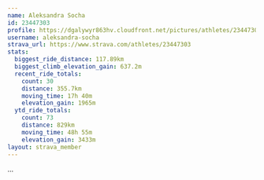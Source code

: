 ```yaml
---
name: Aleksandra Socha
id: 23447303
profile: https://dgalywyr863hv.cloudfront.net/pictures/athletes/23447303/14745546/4/large.jpg
username: aleksandra-socha
strava_url: https://www.strava.com/athletes/23447303
stats:
  biggest_ride_distance: 117.89km
  biggest_climb_elevation_gain: 637.2m
  recent_ride_totals:
    count: 30
    distance: 355.7km
    moving_time: 17h 40m
    elevation_gain: 1965m
  ytd_ride_totals:
    count: 73
    distance: 829km
    moving_time: 48h 55m
    elevation_gain: 3433m
layout: strava_member
--- 
```

...
